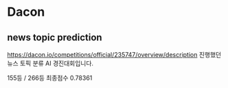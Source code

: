 # Dacon 
## news topic prediction
 
<https://dacon.io/competitions/official/235747/overview/description>
진행했던 뉴스 토픽 분류 AI 경진대회입니다.

155등 / 266등 최종점수 0.78361
